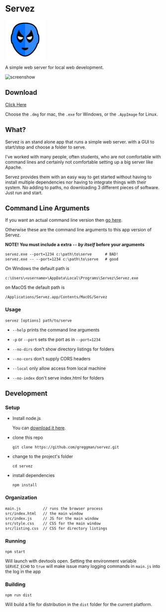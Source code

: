 # Servez

<img src="icon.png" width="128px" />

A simple web server for local web development.

![screenshow](servez.gif)

## Download

[Click Here](https://github.com/greggman/servez/releases/latest)

Choose the `.dmg` for mac, the `.exe` for Windows, or the `.AppImage` for Linux.

## What?

Servez is an stand alone app that runs a simple web server.
with a GUI to start/stop and choose a folder to serve.

I've worked with many people, often students, who are not
comfortable with command lines and certainly not comfortable
setting up a big server like Apache.

Servez provides them with an easy way to get started without
having to install multiple dependencies nor having to integrate
things with their system. No adding to paths, no downloading
3 different pieces of software. Just run and start.

## Command Line Arguments

If you want an actual command line version then [go here](https://github.com/greggman/servez).

Otherwise these are the command line arguments to this app version
of Servez.

**NOTE! You must include a extra `--` *by itself* before your arguments**

```
servez.exe --port=1234 c:\path\to\serve      # BAD!
servez.exe -- --port=1234 c:\path\to\serve   # good
```

On Windows the default path is

```
c:\Users\<username>\AppData\Local\Programs\Servez\Servez.exe
```

on MacOS the default path is

```
/Applications/Servez.app/Contents/MacOS/Servez
```

### Usage

```
servez [options] path/to/serve
```

* `--help` prints the command line arguments

* `-p` or `--port` sets the port as in `--port=1234`

* `--no-dirs` don't show directory listings for folders

* `--no-cors` don't supply CORS headers

* `--local` only allow access from local machine

* `--no-index` don't serve index.html for folders

## Development

### Setup

*   Install node.js

    You can [download it here](https://nodejs.org).

*   clone this repo

        git clone https://github.com/greggman/servez.git

*   change to the project's folder

        cd servez

*   install dependencies

        npm install

### Organization

    main.js          // runs the browser process
    src/index.html   // the main window
    src/index.js     // JS for the main window
    src/style.css    // CSS for the main window
    src/listing.css  // CSS for directory listings

### Running

    npm start

Will launch with devtools open. Setting the environment variable `SERVEZ_ECHO`
to `true` will make issue many logging commands in `main.js` into the log
in the app

### Building

    npm run dist

Will build a file for distribution in the `dist` folder for the current platform.


